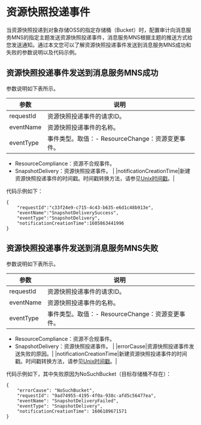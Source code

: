 # 资源快照投递事件

当资源快照投递到对象存储OSS的指定存储桶（Bucket）时，配置审计向消息服务MNS的指定主题发送资源快照投递事件，消息服务MNS根据主题的推送方式给您发送通知。通过本文您可以了解资源快照投递事件发送到消息服务MNS成功和失败的参数说明以及代码示例。

## 资源快照投递事件发送到消息服务MNS成功

参数说明如下表所示。

|参数|说明|
|--|--|
|requestId|资源快照投递事件的请求ID。|
|eventName|资源快照投递事件的名称。|
|eventType|事件类型。取值：-   ResourceChange：资源变更事件。
-   ResourceCompliance：资源不合规事件。
-   SnapshotDelivery：资源快照投递事件。 |
|notificationCreationTime|新建资源快照投递事件的时间戳。时间戳转换方法，请参见[Unix时间戳](https://oktools.net/timestamp)。|

代码示例如下：

```
{
    "requestId":"c33f24e9-c715-4c43-b635-e6d1c48b913e",
    "eventName":"SnapshotDeliverySuccess",
    "eventType":"SnapshotDelivery",
    "notificationCreationTime":1605863441996
}
```

## 资源快照投递事件发送到消息服务MNS失败

参数说明如下表所示。

|参数|说明|
|--|--|
|requestId|资源快照投递事件的请求ID。|
|eventName|资源快照投递事件的名称。|
|eventType|事件类型。取值：-   ResourceChange：资源变更事件。
-   ResourceCompliance：资源不合规事件。
-   SnapshotDelivery：资源快照投递事件。 |
|errorCause|资源快照投递事件发送失败的原因。|
|notificationCreationTime|新建资源快照投递事件的时间戳。时间戳转换方法，请参见[Unix时间戳](https://oktools.net/timestamp)。|

代码示例如下，其中失败原因为NoSuchBucket（目标存储桶不存在）：

```
{
    "errorCause": "NoSuchBucket",
    "requestId": "9ad74955-4195-4f0a-938c-afd5c56477ea",
    "eventName": "SnapshotDeliveryFailed",
    "eventType": "SnapshotDelivery",
    "notificationCreationTime": 1606189671571
}
```


